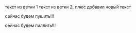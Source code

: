 текст из ветки 1
текст из ветки 2, плюс добавил новый текст  

сейчас будем пушить!!!

сейчас будем пиллить!!!
